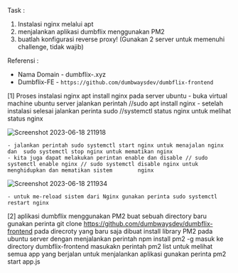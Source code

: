 
Task :
1. Instalasi nginx melalui apt
2. menjalankan aplikasi dumbflix menggunakan PM2
3. buatlah konfigurasi reverse proxy!
(Gunakan 2 server untuk memenuhi challenge, tidak wajib)

Referensi :
- Nama Domain - dumbflix-<nama panggilan>.xyz
- Dumbflix-FE - ```https://github.com/dumbwaysdev/dumbflix-frontend```


[1] Proses instalasi nginx apt install nginx pada server  ubuntu
    - buka virtual machine ubuntu server jalankan perintah //sudo apt install nginx
    - setelah instalasi selesai jalankan perinta sudo //systemctl status nginx untuk melihat status nginx

![Screenshot 2023-06-18 211918](https://github.com/Hammmzl/devops17-dumbways-MuhammadIlham/assets/96168418/8a0a96c9-2293-44de-9f8b-8b1ab82ee4b3)


    - jalankan perintah sudo systemctl start nginx untuk menajalan nginx dan  sudo systemctl stop nginx untuk mematikan nginx
    - kita juga dapat melakukan perintan enable dan disable // sudo systemctl enable nginx // sudo systemctl disable nginx untuk menghidupkan dan mematikan sistem        nginx
![Screenshot 2023-06-18 211934](https://github.com/Hammmzl/devops17-dumbways-MuhammadIlham/assets/96168418/78c64f76-a3a8-4968-826e-56a9a224ec62)

    - untuk me-reload sistem dari Nginx gunakan perinta sudo systemctl restart nginx

[2] aplikasi dumbflix menggunakan PM2
    buat sebuah directory baru
    gunakan perinta git clone https://github.com/dumbwaysdev/dumbflix-frontend pada direcroty  yang baru saja dibuat
    install library PM2 pada ubuntu server dengan menjalankan perintah npm install pm2 -g
    masuk ke directory dumbflix-frontend masukakn perintah pm2 list untuk melihat semua app yang berjalan
    untuk menjalankan aplikasi gunakan perinta pm2 start app.js
